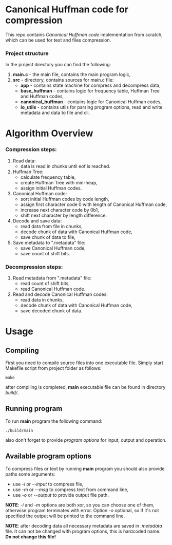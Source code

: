 # Canonical Huffman code for compression
This repo contains *Canonical Huffman code* implementation from scratch, which can be used for text and files compression.

### Project structure
In the project directory you can find the following:
1. **main.c** - the main file, contains the main program logic,
2. **src** - directory, contains sources for main.c file:
   - **app** - contains state machine for compress and decompress data,
   - **base_huffman** - contains logic for frequency table, Huffman Tree and Huffman codes,
   - **canonical_huffman** - contains logic for Canonical Huffman codes,
   - **io_utils** - contains utils for parsing program options, read and write metadata and data to file and cli.

# Algorithm Overview
### Compression steps:
1. Read data:
   - data is read in chunks until eof is reached.
2. Huffman Tree:
   - calculate frequency table,
   - create Huffman Tree with min-heap,
   - assign initial Huffman codes.
3. Canonical Huffman code:
   - sort initial Huffman codes by code length,
   - assign first character code 0 with length of Canonical Huffman code,
   - increase next character code by 0b1,
   - shift next character by length difference.
4. Decode and save data:
   - read data from file in chunks,
   - decode chunk of data with Canonical Huffman code,
   - save chunk of data to file,
5. Save metadata to ".metadata" file:
   - save Canonical Huffman code,
   - save count of shift bits.

### Decompression steps:
1. Read metadata from ".metadata" file:
   - read count of shift bits,
   - read Canonical Huffman code.
2. Read and decode Canonical Huffman codes:
   - read data in chunks,
   - decode chunk of data with Canonical Huffman code,
   - save decoded chunk of data.

# Usage
## Compiling
First you need to compile source files into one executable file. Simply start Makefile script from project folder as follows:
```console
make 
```
after compiling is completed, **main** executable file can be found in directory *build/*. 

## Running program
To run **main** program the following command:
```console
./build/main
```
also don't forget to provide *program options* for input, output and operation.

## Available program options
To compress files or text by running **main** program you should also provide paths some arguments:
- use *-i* or *--input* to compress file,
- use *-m* or *--msg* to compress text from command line,
- use *-o* or *--output* to provide output file path.

**NOTE**: *-i* and *-m* options are both xor, so you can choose one of them, otherwise program terminates with error.
Option *-o* optional, so if it's not specified the output will be printed to the command line.

**NOTE**: after decoding data all necessary metadata are saved in *.metadata* file. It can not be changed with program options, this is hardcoded name. 
**Do not change this file!**